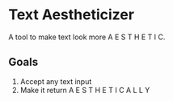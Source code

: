 # Text Aestheticizer

A tool to make text look more A E S T H E T I C.

## Goals

1. Accept any text input
1. Make it return A E S T H E T I C A L L Y
